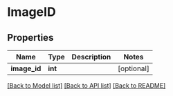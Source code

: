 # ImageID

## Properties
Name | Type | Description | Notes
------------ | ------------- | ------------- | -------------
**image_id** | **int** |  | [optional] 

[[Back to Model list]](../README.md#documentation-for-models) [[Back to API list]](../README.md#documentation-for-api-endpoints) [[Back to README]](../README.md)


